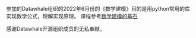 参加的Datawhale组织的2022年6月份的《数学建模》目的是用python常用的库实现数学公式，理解实现原理。
课程参考[数学建模的基石](https://github.com/Git-Model/__init_Modeling__)

感谢Datawhale开源组织成员的无私奉献。

